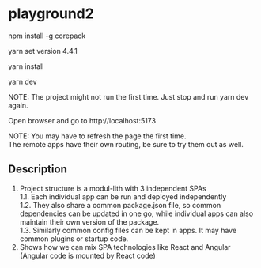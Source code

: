 # playground2

npm install -g corepack

yarn set version 4.4.1

yarn install

yarn dev

NOTE: The project might not run the first time. Just stop and run yarn dev again.

Open browser and go to http://localhost:5173

NOTE: You may have to refresh the page the first time.\
The remote apps have their own routing, be sure to try them out as well.

## Description

1. Project structure is a modul-lith with 3 independent SPAs\
  1.1. Each individual app can be run and deployed independently\
  1.2. They also share a common package.json file, so common dependencies can be updated in one go, while individual apps can also maintain their own version of the package.\
  1.3. Similarly common config files can be kept in apps. It may have common plugins or startup code.
2. Shows how we can mix SPA technologies like React and Angular (Angular code is mounted by React code)